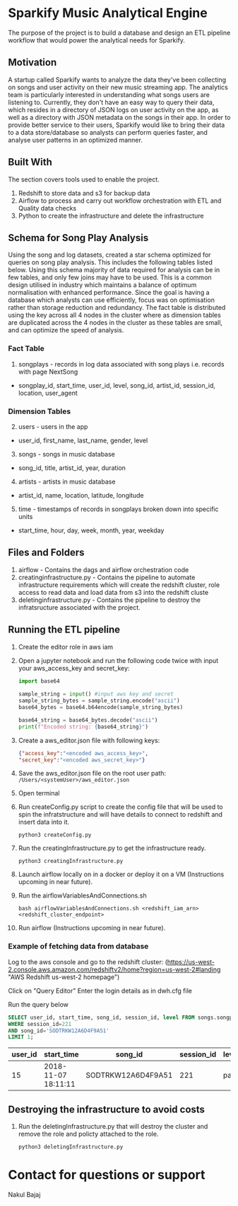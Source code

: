 # Sparkify Music Analytical Engine

The purpose of the project is to build a database and design an
ETL pipeline workflow that would power the analytical needs for Sparkify.

## Motivation

A startup called Sparkify wants to analyze the data they've been
collecting on songs and user activity on their new music streaming app.
The analytics team is particularly interested in understanding what
songs users are listening to. Currently, they don't have an easy way
to query their data, which resides in a directory of JSON logs on user
activity on the app, as well as a directory with JSON metadata on the
songs in their app. In order to provide better service to their users,
Sparkify would like to bring their data to a data store/database so
analysts can perform queries faster, and analyse user patterns in
an optimized manner.


## Built With

The section covers tools used to enable the project.

1. Redshift to store data and s3 for backup data
2. Airflow to process and carry out workflow orchestration with ETL and Quality data checks
3. Python to create the infrastructure and delete the infrastructure

## Schema for Song Play Analysis

Using the song and log datasets, created a star schema optimized for
queries on song play analysis. This includes the following tables listed
below. Using this schema majority of data required for analysis can be
in few tables, and only few joins may have to be used. This is a common
design utilised in industry which maintains a balance of optimum
normalisation with enhanced performance. Since the goal is having a
database which analysts can use efficiently, focus was on optimisation
rather than storage reduction and redundancy. The fact table is distributed 
using the key across all 4 nodes in the cluster where as dimension tables are 
duplicated across the 4 nodes in the cluster as these tables are small, 
and can optimize the speed of analysis. 

### Fact Table

1. songplays - records in log data associated with song plays i.e. records with page NextSong
- songplay_id, start_time, user_id, level, song_id, artist_id, session_id, location, user_agent

### Dimension Tables

2. users - users in the app
- user_id, first_name, last_name, gender, level

3. songs - songs in music database
- song_id, title, artist_id, year, duration

4. artists - artists in music database
-  artist_id, name, location, latitude, longitude

5. time - timestamps of records in songplays broken down into specific units
- start_time, hour, day, week, month, year, weekday


## Files and Folders

1. airflow - Contains the dags and airflow orchestration code
2. creatinginfrastructure.py - Contains the pipeline to automate infrastructure requirements which will create the redshift cluster, role access to read data and load data from s3 into the redshift cluste
3. deletinginfrastructure.py - Contains the pipeline to destroy the infratsructure associated with the project.

## Running the ETL pipeline

1. Create the editor role in aws iam
2. Open a jupyter notebook and run the following code twice
   with input your aws_access_key and secret_key:
    ```python
    import base64 
  
    sample_string = input() #input aws key and secret
    sample_string_bytes = sample_string.encode("ascii") 
    base64_bytes = base64.b64encode(sample_string_bytes) 

    base64_string = base64_bytes.decode("ascii")
    print(f"Encoded string: {base64_string}")
    ```   
3. Create a aws_editor.json file with following keys:
   ```json
   {"access_key":"<encoded aws_access_key>",
   "secret_key":"<encoded aws_secret_key>"}
   ```
4. Save the aws_editor.json file on the root user path:
   `/Users/<systemUser>/aws_editor.json`
5. Open terminal
6. Run createConfig.py script to create the config file that will be used to spin the infratstructure and will have details to connect to redshift and insert data into it.

    `python3 createConfig.py`

7. Run the creatingInfrastructure.py to get the infrastructure ready.

    `python3 creatingInfrastructure.py`

8. Launch airflow locally on in a docker or deploy it on a VM (Instructions upcoming in near future).
   
   
9. Run the airflowVariablesAndConnections.sh 

    `bash airflowVariablesAndConnections.sh <redshift_iam_arn> <redshift_cluster_endpoint>`

10. Run airflow (Instructions upcoming in near future).

### Example of fetching data from database

Log to the aws console and go to the redshift cluster:
(https://us-west-2.console.aws.amazon.com/redshiftv2/home?region=us-west-2#landing "AWS Redshift us-west-2 homepage")

Click on "Query Editor"
Enter the login details as in dwh.cfg file

Run the query below

```sql 
SELECT user_id, start_time, song_id, session_id, level FROM songs.songplays 
WHERE session_id=221
AND song_id='SODTRKW12A6D4F9A51'
LIMIT 1;
```

| user_id | start_time          | song_id            | session_id | level |
|---------|---------------------|--------------------|------------|-------|
| 15      | 2018-11-07 18:11:11 | SODTRKW12A6D4F9A51 | 221        | paid  |



## Destroying the infrastructure to avoid costs

1. Run the deletingInfrastructure.py that will destroy the cluster
   and remove the role and policty attached to the role.
   
   `python3 deletingInfrastructure.py`
 


# Contact for questions or support

Nakul Bajaj
